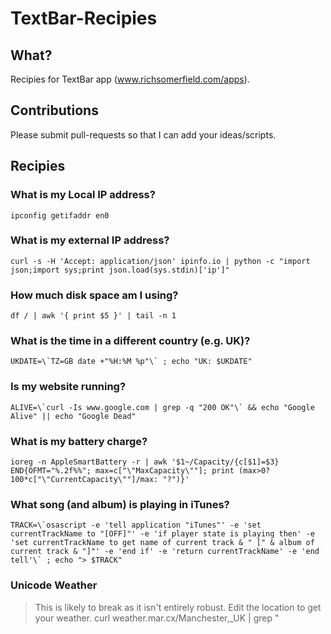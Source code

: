 # TextBar-Recipies

## What?
Recipies for TextBar app (www.richsomerfield.com/apps).

## Contributions
Please submit pull-requests so that I can add your ideas/scripts.

## Recipies

### What is my Local IP address?
    ipconfig getifaddr en0

### What is my external IP address?
    curl -s -H 'Accept: application/json' ipinfo.io | python -c "import json;import sys;print json.load(sys.stdin)['ip']"

### How much disk space am I using?
    df / | awk '{ print $5 }' | tail -n 1

### What is the time in a different country (e.g. UK)?
    UKDATE=\`TZ=GB date +"%H:%M %p"\` ; echo "UK: $UKDATE"

### Is my website running?
    ALIVE=\`curl -Is www.google.com | grep -q "200 OK"\` && echo "Google Alive" || echo "Google Dead"

### What is my battery charge?
    ioreg -n AppleSmartBattery -r | awk '$1~/Capacity/{c[$1]=$3} END{OFMT="%.2f%%"; max=c["\"MaxCapacity\""]; print (max>0? 100*c["\"CurrentCapacity\""]/max: "?")}'

### What song (and album) is playing in iTunes?
    TRACK=\`osascript -e 'tell application "iTunes"' -e 'set currentTrackName to "[OFF]"' -e 'if player state is playing then' -e 'set currentTrackName to get name of current track & " [" & album of current track & "]"' -e 'end if' -e 'return currentTrackName' -e 'end tell'\` ; echo "> $TRACK"
    
### Unicode Weather
> This is likely to break as it isn't entirely robust. Edit the location to get your weather.
    curl weather.mar.cx/Manchester,_UK | grep "<title>" | cut -d'>' -f2 | cut -d' ' -f1

### Unread Emails in Outlook
> Download CheckOutlookMail.scpt to your machine (to ~/scripts), and then add this to TextBar.
    osascript $HOME/scripts/CheckOutlookMail.scpt
